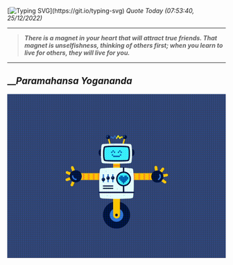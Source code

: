 [![Typing SVG](https://readme-typing-svg.herokuapp.com?font=Press+Start+2P&color=C2F784&size=35&width=900&height=100&lines=Hello+World%2C+I'm+Hung+!)](https://git.io/typing-svg) 
_Quote Today (07:53:40, 25/12/2022)_
___
>**_There is a magnet in your heart that will attract true friends. That magnet is unselfishness, thinking of others first; when you learn to live for others, they will live for you._**
___

## __**_Paramahansa Yogananda_**

![RobotDance](src/assets/images/robot-dancing-dribble.gif?style=center)
